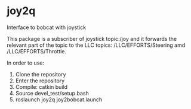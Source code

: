 # joy2q
Interface to bobcat with joystick

This package is a subscriber of joystick topic:/joy
and it forwards the relevant part of the topic to the
LLC topics:
/LLC/EFFORTS/Steering amd /LLC/EFFORTS/Throttle.

In order to use:
1. Clone the repository
2. Enter the repository
3. Compile: catkin build
4. Source devel_test/setup.bash
5. roslaunch joy2q joy2bobcat.launch
